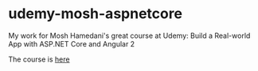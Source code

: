 udemy-mosh-aspnetcore
====================
My work for Mosh Hamedani's great course at Udemy: Build a Real-world App with ASP.NET Core and Angular 2

The course is [here](https://www.udemy.com/aspnet-core-angular/)
